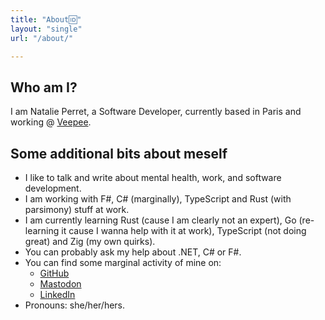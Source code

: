 ```yaml
---
title: "About🆔"
layout: "single"
url: "/about/"

---
```


## Who am I?

I am Natalie Perret, a Software Developer, currently based in Paris and working @ [Veepee](https://www.veepee.com). 

## Some additional bits about meself

- I like to talk and write about mental health, work, and software development.
- I am working with F#, C# (marginally), TypeScript and Rust (with parsimony) stuff at work.
- I am currently learning Rust (cause I am clearly not an expert), Go (re-learning it cause I wanna help with it at work), TypeScript (not doing great) and Zig (my own quirks).
- You can probably ask my help about .NET, C# or F#.
- You can find some marginal activity of mine on:
  - [GitHub](https://github.com/natalie-o-perret)
  - [Mastodon](https://mastodon.social/@natalie_perret)
  - [LinkedIn](https://www.linkedin.com/in/natalie-perret)
- Pronouns: she/her/hers.
